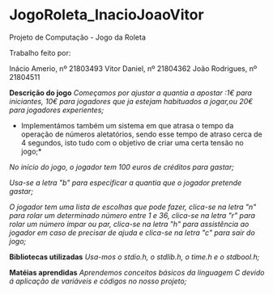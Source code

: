 # JogoRoleta_InacioJoaoVitor
Projeto de Computação - Jogo da Roleta


Trabalho feito por:

Inácio Amerio, nº 21803493
Vitor Daniel, nº 21804362
João Rodrigues, nº 21804511

**Descrição do jogo**
*Começamos por ajustar a quantia a apostar :1€ para iniciantes, 10€ para jogadores que ja estejam habituados a jogar,ou 20€ para jogadores experientes;*

* Implementámos também um sistema em que atrasa o tempo da operação de números aletatórios, sendo esse tempo de atraso cerca de 4 segundos, isto tudo com o objetivo de criar uma certa tensão no jogo;*

*No início do jogo, o jogador tem 100 euros de créditos para gastar;*

*Usa-se a letra "b" para especificar a quantia que o jogador pretende gastar;*

*O jogador tem uma lista de escolhas que pode fazer, clica-se na letra "n" para rolar um determinado número entre 1 e 36, clica-se na letra "r" para rolar um número ímpar ou par, clica-se na letra "h" para assistência ao jogador em caso de precisar de ajuda e clica-se na letra "c" para sair do jogo;*

**Bibliotecas utilizadas**
*Usa-mos o stdio.h, o stdlib.h, o time.h e o stdbool.h;*

**Matéias aprendidas**
*Aprendemos conceitos básicos da linguagem C devido á aplicação de variáveis e códigos no nosso projeto;*

